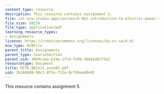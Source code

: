 ```yaml
---
content_type: resource
description: This resource contains assignment 5.
file: /ol-ocw-studio-app/courses/6-061-introduction-to-electric-power-systems-spring-2011/2b16808890c18f1ef13a8cf56ead9445_MIT6_061S11_assn05.pdf
file_size: 58178
file_type: application/pdf
learning_resource_types:
- Assignments
license: https://creativecommons.org/licenses/by-nc-sa/4.0/
ocw_type: OCWFile
parent_title: Assignments
parent_type: CourseSection
parent_uid: 3869c2ea-b19a-1fcd-fe99-36d41d8cf5a2
resourcetype: Document
title: MIT6_061S11_assn05.pdf
uid: 2b168088-90c1-8f1e-f13a-8cf56ead9445
---
```

This resource contains assignment 5.